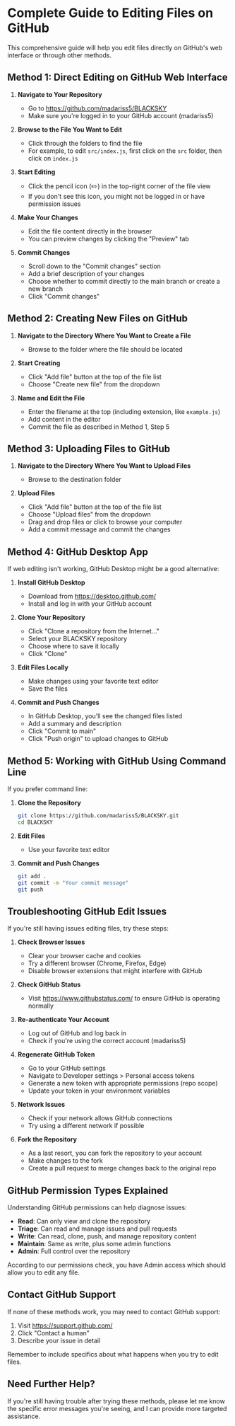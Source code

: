 # Complete Guide to Editing Files on GitHub

This comprehensive guide will help you edit files directly on GitHub's web interface or through other methods.

## Method 1: Direct Editing on GitHub Web Interface

1. **Navigate to Your Repository**
   - Go to https://github.com/madariss5/BLACKSKY
   - Make sure you're logged in to your GitHub account (madariss5)

2. **Browse to the File You Want to Edit**
   - Click through the folders to find the file
   - For example, to edit `src/index.js`, first click on the `src` folder, then click on `index.js`

3. **Start Editing**
   - Click the pencil icon (✏️) in the top-right corner of the file view
   - If you don't see this icon, you might not be logged in or have permission issues

4. **Make Your Changes**
   - Edit the file content directly in the browser
   - You can preview changes by clicking the "Preview" tab

5. **Commit Changes**
   - Scroll down to the "Commit changes" section
   - Add a brief description of your changes
   - Choose whether to commit directly to the main branch or create a new branch
   - Click "Commit changes"

## Method 2: Creating New Files on GitHub

1. **Navigate to the Directory Where You Want to Create a File**
   - Browse to the folder where the file should be located

2. **Start Creating**
   - Click "Add file" button at the top of the file list
   - Choose "Create new file" from the dropdown

3. **Name and Edit the File**
   - Enter the filename at the top (including extension, like `example.js`)
   - Add content in the editor
   - Commit the file as described in Method 1, Step 5

## Method 3: Uploading Files to GitHub

1. **Navigate to the Directory Where You Want to Upload Files**
   - Browse to the destination folder 

2. **Upload Files**
   - Click "Add file" button at the top of the file list
   - Choose "Upload files" from the dropdown
   - Drag and drop files or click to browse your computer
   - Add a commit message and commit the changes

## Method 4: GitHub Desktop App

If web editing isn't working, GitHub Desktop might be a good alternative:

1. **Install GitHub Desktop**
   - Download from https://desktop.github.com/
   - Install and log in with your GitHub account

2. **Clone Your Repository**
   - Click "Clone a repository from the Internet..."
   - Select your BLACKSKY repository
   - Choose where to save it locally
   - Click "Clone"

3. **Edit Files Locally**
   - Make changes using your favorite text editor
   - Save the files

4. **Commit and Push Changes**
   - In GitHub Desktop, you'll see the changed files listed
   - Add a summary and description
   - Click "Commit to main"
   - Click "Push origin" to upload changes to GitHub

## Method 5: Working with GitHub Using Command Line

If you prefer command line:

1. **Clone the Repository**
   ```bash
   git clone https://github.com/madariss5/BLACKSKY.git
   cd BLACKSKY
   ```

2. **Edit Files**
   - Use your favorite text editor

3. **Commit and Push Changes**
   ```bash
   git add .
   git commit -m "Your commit message"
   git push
   ```

## Troubleshooting GitHub Edit Issues

If you're still having issues editing files, try these steps:

1. **Check Browser Issues**
   - Clear your browser cache and cookies
   - Try a different browser (Chrome, Firefox, Edge)
   - Disable browser extensions that might interfere with GitHub

2. **Check GitHub Status**
   - Visit https://www.githubstatus.com/ to ensure GitHub is operating normally

3. **Re-authenticate Your Account**
   - Log out of GitHub and log back in
   - Check if you're using the correct account (madariss5)

4. **Regenerate GitHub Token**
   - Go to your GitHub settings
   - Navigate to Developer settings > Personal access tokens
   - Generate a new token with appropriate permissions (repo scope)
   - Update your token in your environment variables

5. **Network Issues**
   - Check if your network allows GitHub connections
   - Try using a different network if possible

6. **Fork the Repository**
   - As a last resort, you can fork the repository to your account
   - Make changes to the fork
   - Create a pull request to merge changes back to the original repo

## GitHub Permission Types Explained

Understanding GitHub permissions can help diagnose issues:

- **Read**: Can only view and clone the repository
- **Triage**: Can read and manage issues and pull requests
- **Write**: Can read, clone, push, and manage repository content
- **Maintain**: Same as write, plus some admin functions
- **Admin**: Full control over the repository

According to our permissions check, you have Admin access which should allow you to edit any file.

## Contact GitHub Support

If none of these methods work, you may need to contact GitHub support:

1. Visit https://support.github.com/
2. Click "Contact a human"
3. Describe your issue in detail

Remember to include specifics about what happens when you try to edit files.

## Need Further Help?

If you're still having trouble after trying these methods, please let me know the specific error messages you're seeing, and I can provide more targeted assistance.